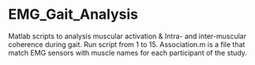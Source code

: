 # EMG_Gait_Analysis
Matlab scripts to analysis muscular activation &amp; Intra- and inter-muscular coherence during gait.
Run script from 1 to 15.
Association.m is a file that match EMG sensors with muscle names for each participant of the study.
